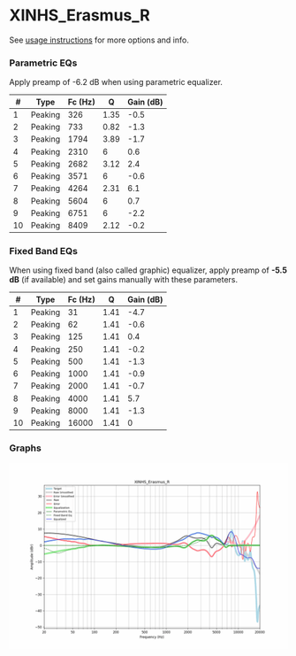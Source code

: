 # XINHS_Erasmus_R
See [usage instructions](https://github.com/jaakkopasanen/AutoEq#usage) for more options and info.

### Parametric EQs
Apply preamp of -6.2 dB when using parametric equalizer.

|   # | Type    |   Fc (Hz) |    Q |   Gain (dB) |
|-----|---------|-----------|------|-------------|
|   1 | Peaking |       326 | 1.35 |        -0.5 |
|   2 | Peaking |       733 | 0.82 |        -1.3 |
|   3 | Peaking |      1794 | 3.89 |        -1.7 |
|   4 | Peaking |      2310 | 6    |         0.6 |
|   5 | Peaking |      2682 | 3.12 |         2.4 |
|   6 | Peaking |      3571 | 6    |        -0.6 |
|   7 | Peaking |      4264 | 2.31 |         6.1 |
|   8 | Peaking |      5604 | 6    |         0.7 |
|   9 | Peaking |      6751 | 6    |        -2.2 |
|  10 | Peaking |      8409 | 2.12 |        -0.2 |

### Fixed Band EQs
When using fixed band (also called graphic) equalizer, apply preamp of **-5.5 dB** (if available) and set gains manually with these parameters.

|   # | Type    |   Fc (Hz) |    Q |   Gain (dB) |
|-----|---------|-----------|------|-------------|
|   1 | Peaking |        31 | 1.41 |        -4.7 |
|   2 | Peaking |        62 | 1.41 |        -0.6 |
|   3 | Peaking |       125 | 1.41 |         0.4 |
|   4 | Peaking |       250 | 1.41 |        -0.2 |
|   5 | Peaking |       500 | 1.41 |        -1.3 |
|   6 | Peaking |      1000 | 1.41 |        -0.9 |
|   7 | Peaking |      2000 | 1.41 |        -0.7 |
|   8 | Peaking |      4000 | 1.41 |         5.7 |
|   9 | Peaking |      8000 | 1.41 |        -1.3 |
|  10 | Peaking |     16000 | 1.41 |         0   |

### Graphs
![](./XINHS_Erasmus_R.png)
